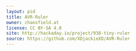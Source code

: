 ```yaml
---
layout: pid
title: AVR-Ruler
owner: chaosfield.at
license: CC BY-SA 4.0
site: http://hackaday.io/project/938-tiny-ruler
source: https://github.com/XDjackieXD/AVR-Ruler
---
```


